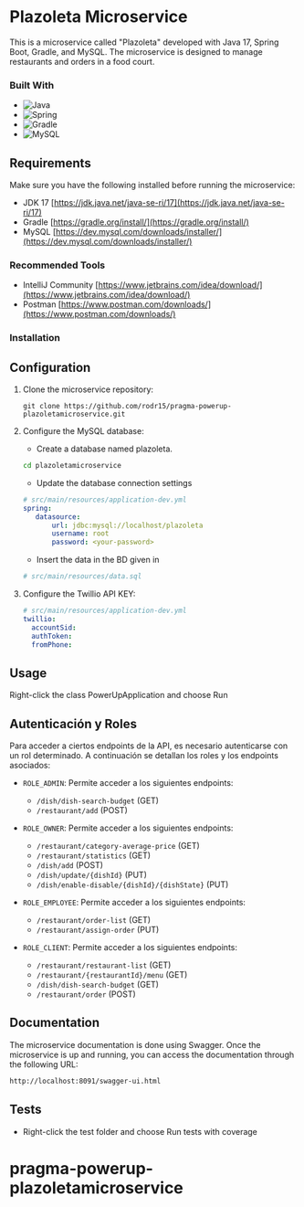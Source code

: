 
# Plazoleta Microservice

This is a microservice called "Plazoleta" developed with Java 17, Spring Boot, Gradle, and MySQL. The microservice is designed to manage restaurants and orders in a food court.

### Built With

* ![Java](https://img.shields.io/badge/java-%23ED8B00.svg?style=for-the-badge&logo=java&logoColor=white)
* ![Spring](https://img.shields.io/badge/Spring-6DB33F?style=for-the-badge&logo=spring&logoColor=white)
* ![Gradle](https://img.shields.io/badge/Gradle-02303A.svg?style=for-the-badge&logo=Gradle&logoColor=white)
* ![MySQL](https://img.shields.io/badge/MySQL-00000F?style=for-the-badge&logo=mysql&logoColor=white)


## Requirements

Make sure you have the following installed before running the microservice:

* JDK 17 [https://jdk.java.net/java-se-ri/17](https://jdk.java.net/java-se-ri/17)
* Gradle [https://gradle.org/install/](https://gradle.org/install/)
* MySQL [https://dev.mysql.com/downloads/installer/](https://dev.mysql.com/downloads/installer/)

### Recommended Tools
* IntelliJ Community [https://www.jetbrains.com/idea/download/](https://www.jetbrains.com/idea/download/)
* Postman [https://www.postman.com/downloads/](https://www.postman.com/downloads/)

### Installation

## Configuration

1. Clone the microservice repository:

   ```shell
   git clone https://github.com/rodr15/pragma-powerup-plazoletamicroservice.git
   ```
   
2. Configure the MySQL database:
   * Create a database named plazoleta.
   ```sh
   cd plazoletamicroservice
   ```
   * Update the database connection settings
   
   ```yml
   # src/main/resources/application-dev.yml
   spring:
      datasource:
          url: jdbc:mysql://localhost/plazoleta
          username: root
          password: <your-password>
   ```
   * Insert the data in the BD given in 
   ```yml
   # src/main/resources/data.sql
   ```
3. Configure the Twillio API KEY:
    ```yml
   # src/main/resources/application-dev.yml
   twillio:
      accountSid:
      authToken: 
      fromPhone: 
   ```

<!-- USAGE -->
## Usage
Right-click the class PowerUpApplication and choose Run

## Autenticación y Roles

Para acceder a ciertos endpoints de la API, es necesario autenticarse con un rol determinado. A continuación se detallan los roles y los endpoints asociados:

- `ROLE_ADMIN`: Permite acceder a los siguientes endpoints:
   - `/dish/dish-search-budget` (GET)
   - `/restaurant/add` (POST)
  
- `ROLE_OWNER`: Permite acceder a los siguientes endpoints:
  - `/restaurant/category-average-price` (GET)
  - `/restaurant/statistics` (GET)
  - `/dish/add` (POST)
  - `/dish/update/{dishId}` (PUT)
  - `/dish/enable-disable/{dishId}/{dishState}` (PUT)

- `ROLE_EMPLOYEE`: Permite acceder a los siguientes endpoints:
  - `/restaurant/order-list` (GET)
  - `/restaurant/assign-order` (PUT)

- `ROLE_CLIENT`: Permite acceder a los siguientes endpoints:
  - `/restaurant/restaurant-list` (GET)
  - `/restaurant/{restaurantId}/menu` (GET)
  - `/dish/dish-search-budget` (GET)
  - `/restaurant/order` (POST)

## Documentation
The microservice documentation is done using Swagger. Once the microservice is up and running, you can access the documentation through the following URL:
```sh
http://localhost:8091/swagger-ui.html
```

<!-- ROADMAP -->
## Tests

- Right-click the test folder and choose Run tests with coverage
# pragma-powerup-plazoletamicroservice
